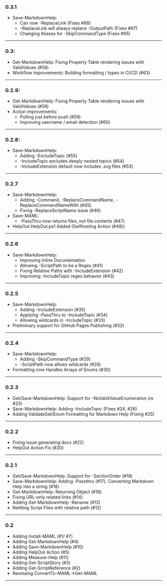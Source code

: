 ### 0.3.1
* Save-MarkdownHelp:  
  * Can now -ReplaceLink (Fixes #66)
  * -ReplaceLink will always replace -OutputPath (Fixes #67)
  * Changing Aliases for -SkipCommandType (Fixes #65)
---

### 0.3:
* Get-MarkdownHelp: Fixing Property Table rendering issues with ValidValues (#58)
* Workflow improvements:  Building formatting / types in CI/CD (#63)
---

### 0.2.9:
* Get-MarkdownHelp: Fixing Property Table rendering issues with ValidValues (#58)
* Action improvements:
  * Pulling just before push (#59)
  * Improving username / email detection (#60)
---

### 0.2.8:
* Save-MarkdownHelp:
  * Adding -ExcludeTopic (#55)
  * -IncludeTopic excludes deeply nested topics (#54)
  * -IncludeExtension default now includes .svg files (#53)
---

### 0.2.7
* Save-MarkdownHelp:
  * Adding -Command, -ReplaceCommandName, -ReplaceCommandNameWith (#45)
  * Fixing -ReplaceScriptName issue (#46)
* Save-MAML:
  * -PassThru now returns files, not file contents (#47)
* HelpOut.HelpOut.ps1 Added (Selfhosting Action (#48))
---

### 0.2.6
* Save-MarkdownHelp:
  * Improving Inline Documentation
  * Allowing -ScriptPath to be a Regex (#41)
  * Fixing Relative Paths with -IncludeExtension (#42)
  * Improving -IncludeTopic regex behavior (#43)
---

### 0.2.5
* Save-MarkdownHelp:
  * Adding -IncludeExtension (#35)
  * Applying -PassThru to -IncludeTopic (#34)
  * Allowing wildcards in -IncludeTopic (#33)
* Preliminary support for GitHub Pages Publishing (#32)
---

### 0.2.4
* Save-MarkdownHelp:
  * Adding -SkipCommandType (#29)
  * -ScriptPath now allows wildcards (#28)
* Formatting now Handles Arrays of Enums (#30)
---

### 0.2.3
* Get/Save-MarkdownHelp:  Support for -NoValidValueEnumeration (re #25)
* Save-MarkdownHelp:  Adding -IncludeTopic (Fixes #24, #26)
* Adding ValidateSet/Enum Formatting for Markdown Help (Fixing #25)
---
### 0.2.2
* Fixing issue generating docs (#22)
* HelpOut Action Fix (#20)
---
### 0.2.1
* Get/Save-MarkdownHelp:  Support for -SectionOrder (#19)
* Save-MarkdownHelp:  Adding -Passthru (#17).  Converting Markdown Help into a string (#18)
* Get-MarkdownHelp: Returning Object (#18)
* Fixing URL-only related links (#14)
* Adding Get-MarkdownHelp -Rename (#13)
* Retitling Script Files with relative path (#12)
---

### 0.2
* Adding Install-MAML (#1/ #7)
* Adding Get-MarkdownHelp (#4)
* Adding Save-MarkdownHelp (#10)
* Adding HelpOut Action (#5)
* Adding Measure-Help (#11)
* Adding Get-ScriptStory (#3)
* Adding Get-ScriptReference (#2)
* Renmaing ConvertTo-MAML->Get-MAML
---